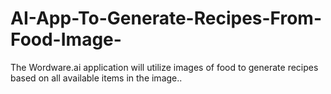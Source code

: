 # AI-App-To-Generate-Recipes-From-Food-Image-
The Wordware.ai application will utilize images of food to generate recipes based on all available items in the image.. 
